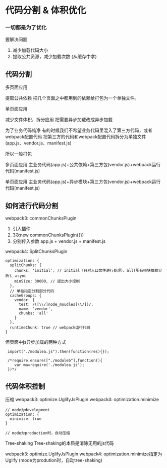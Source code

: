 # 代码分割 & 体积优化

### 一切都是为了优化

要解决问题

1. 减少加载代码大小
2. 提取公共资源，减少加载次数 (从缓存中拿)

## 代码分割

多页面应用

提取公共依赖
把几个页面之中都用到的依赖给打包为一个单独文件。


单页面应用

减少文件体积，拆分应用
把需要异步加载改成异步加载

为了业务代码纯净
有的时候我们不希望业务代码里混入了第三方代码，或者webpack配置代码
把第三方的代码和webpack配置代码拆分为单独文件 (app.js、vendor.js、manifest.js)

所以一般打包

多页面应用
主业务代码(app.js)+公共依赖+第三方包(vendor.js)+webpack运行代码(manifest.js)

单页面应用
主业务代码(app.js)+异步模块+第三方包(vendor.js)+webpack运行代码(manifest.js)

## 如何进行代码分割

webpack3: commonChunksPlugin
1. 引入插件
2. 3次new commonChunksPlugin({})
3. 分别传入参数 app.js + vendor.js + manifest.js

webpack4: SplitChunksPlugin

```
optimization: {
  splitChunks: {
    chunks: 'initial', // initial（只对入口文件进行处理）、all(所有模块依赖分析)、async
    minSize: 30000, // 提出大小控制
  },
  // 单独指定分割部分代码
  cacheGroups: {
    vendor: {
      test: /([\\/]node_moudles[\\/])/,
      name: 'vendor',
      chunks: 'all'
    }
  },
  runtimeChunk: true // webpack运行代码
}
```

但页面中js异步加载的两种方式
```
 import("./modulea.js").then(function(res){});

 /*require.ensure(["./moduleb"],function(){
    var ma=require('./modulea.js');
 })*/
```


## 代码体积控制

压缩
webpack3: optimize.UglifyJsPlugin
webpack4: optimization.minimize
```
// mode为development
optimization: {
  minimize: true
}

// mode为production时，自动压缩
```

Tree-shaking
Tree-shaking的本质是消除无用的js代码

webpack3: optimize.UglifyJsPlugin
webpack4: optimization.minimize指定为Uglify (mode为prodution时，自动tree-shaking)


